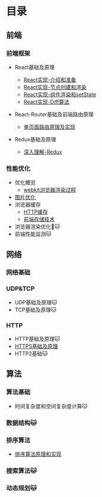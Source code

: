 # 目录

## 前端

### 前端框架
- React基础及原理
  - [React实现-介绍和准备](https://github.com/xwchris/blog/issues/41)
  - [React实现-节点创建和渲染](https://github.com/xwchris/blog/issues/42)
  - [React实现-组件渲染和setState](https://github.com/xwchris/blog/issues/43)
  - [React实现-Diff算法](https://github.com/xwchris/blog/issues/44)

- React-Router基础及前端路由原理
  - [单页面路由原理及实现](https://github.com/xwchris/blog/issues/52)

- Redux基础及原理
  - [深入理解-Redux](https://github.com/xwchris/blog/issues/67)

### 性能优化
- 优化概览
  - [webkit浏览器渲染过程](https://github.com/xwchris/blog/issues/62)
- [图片优化](https://github.com/xwchris/blog/issues/63)
- 浏览器缓存
  - [HTTP缓存](https://github.com/xwchris/blog/issues/20)
  - [前端存储技术](https://github.com/xwchris/blog/issues/50)
- 浏览器渲染优化🐱
- 前端性能监测🐱

## 网络

### 网络基础

### UDP&TCP
- UDP基础及原理🐱
- TCP基础及原理🐱

### HTTP
- HTTP基础及原理🐱
- [HTTPS基础及原理](https://github.com/xwchris/blog/issues/17)
- HTTP2基础🐱

## 算法

### 算法基础
- 时间复杂度和空间复杂度计算🐱

### 数据结构🐱

### 排序算法
- [排序算法原理和实现](https://github.com/xwchris/blog/issues/7)

### 搜索算法🐱

### 动态规划🐱
